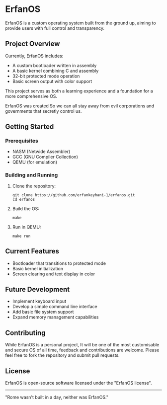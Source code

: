 # ErfanOS

ErfanOS is a custom operating system built from the ground up, aiming to provide users with full control and transparency.

## Project Overview

Currently, ErfanOS includes:
- A custom bootloader written in assembly
- A basic kernel combining C and assembly
- 32-bit protected mode operation
- Basic screen output with color support

This project serves as both a learning experience and a foundation for a more comprehensive OS.

ErfanOS was created So we can all stay away from evil corporations and governments that secretly control us.

## Getting Started

### Prerequisites
- NASM (Netwide Assembler)
- GCC (GNU Compiler Collection)
- QEMU (for emulation)

### Building and Running

1. Clone the repository:
   ```
   git clone https://github.com/erfankeyhani-1/erfanos.git
   cd erfanos
   ```

2. Build the OS:
   ```
   make
   ```

3. Run in QEMU:
   ```
   make run
   ```

## Current Features
- Bootloader that transitions to protected mode
- Basic kernel initialization
- Screen clearing and text display in color

## Future Development
- Implement keyboard input
- Develop a simple command line interface
- Add basic file system support
- Expand memory management capabilities

## Contributing

While ErfanOS is a personal project, It will be one of the most customisable and secure OS of all time, feedback and contributions are welcome. Please feel free to fork the repository and submit pull requests.

## License

ErfanOS is open-source software licensed under the "ErfanOS license".

---
"Rome wasn't built in a day, neither was ErfanOS."
